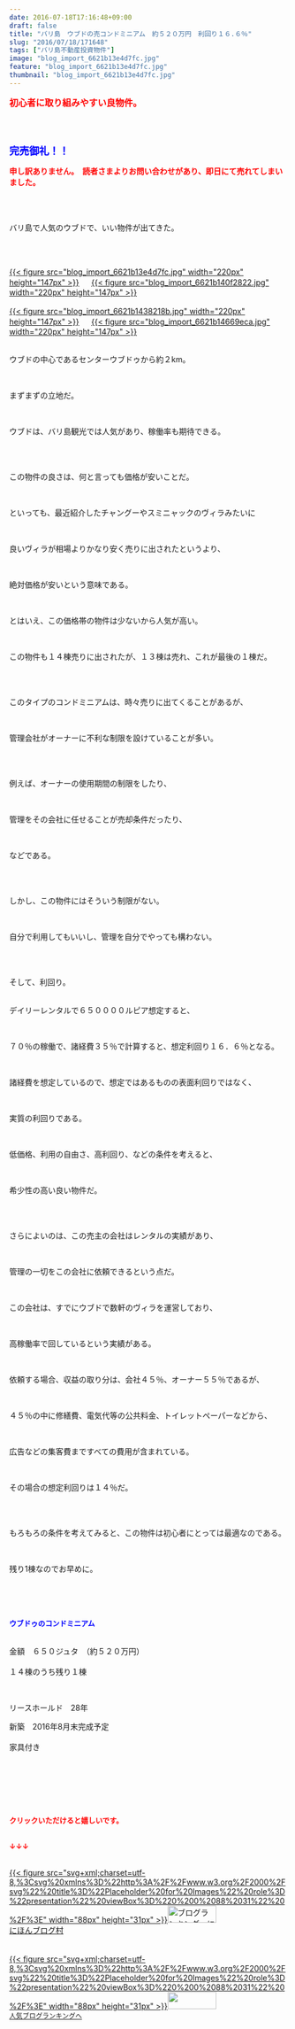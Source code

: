 ```yaml
---
date: 2016-07-18T17:16:48+09:00
draft: false
title: "バリ島　ウブドの売コンドミニアム　約５２０万円　利回り１６.６％"
slug: "2016/07/18/171648"
tags: ["バリ島不動産投資物件"]
image: "blog_import_6621b13e4d7fc.jpg"
feature: "blog_import_6621b13e4d7fc.jpg"
thumbnail: "blog_import_6621b13e4d7fc.jpg"
---
```

<p><font color="#ff0000" size="3"><strong>初心者に取り組みやすい良物件。</strong></font></p><br/><br/><p><font color="#0000ff" size="4"><strong>完売御礼！！</strong></font></p><p><font color="#ff0000"><strong>申し訳ありません。　読者さまよりお問い合わせがあり、即日にて売れてしまいました。</strong></font></p><br/><br/><p>バリ島で人気のウブドで、いい物件が出てきた。</p><br/><p><br/><a href="blog_import_6621b13f7def6.jpg">{{< figure src="blog_import_6621b13e4d7fc.jpg" width="220px" height="147px" >}}</a>  　<a href="blog_import_6621b14237d22.jpg">{{< figure src="blog_import_6621b140f2822.jpg" width="220px" height="147px" >}}</a> <br/><br/><a href="blog_import_6621b144bace1.jpg">{{< figure src="blog_import_6621b1438218b.jpg" width="220px" height="147px" >}}</a>  　<a href="blog_import_6621b147a6e80.jpg">{{< figure src="blog_import_6621b14669eca.jpg" width="220px" height="147px" >}}</a> <br/><br/></p><p>ウブドの中心であるセンターウブドゥから約２km。</p><br/><p>まずまずの立地だ。</p><br/><p>ウブドは、バリ島観光では人気があり、稼働率も期待できる。</p><br/><br/><p>この物件の良さは、何と言っても価格が安いことだ。</p><br/><p>といっても、最近紹介したチャングーやスミニャックのヴィラみたいに</p><br/><p>良いヴィラが相場よりかなり安く売りに出されたというより、</p><br/><p>絶対価格が安いという意味である。</p><p><br/></p><p>とはいえ、この価格帯の物件は少ないから人気が高い。</p><br/><p>この物件も１４棟売りに出されたが、１３棟は売れ、これが最後の１棟だ。</p><br/><br/><p>このタイプのコンドミニアムは、時々売りに出てくることがあるが、</p><br/><p>管理会社がオーナーに不利な制限を設けていることが多い。</p><br/><br/><p>例えば、オーナーの使用期間の制限をしたり、</p><br/><p>管理をその会社に任せることが売却条件だったり、</p><br/><p>などである。</p><br/><br/><p>しかし、この物件にはそういう制限がない。</p><br/><p>自分で利用してもいいし、管理を自分でやっても構わない。</p><br/><p><br/>そして、利回り。</p><p><br/>デイリーレンタルで６５００００ルピア想定すると、</p><br/><p>７０％の稼働で、諸経費３５％で計算すると、想定利回り１６．６％となる。</p><br/><p>諸経費を想定しているので、想定ではあるものの表面利回りではなく、</p><br/><p>実質の利回りである。</p><br/><p>低価格、利用の自由さ、高利回り、などの条件を考えると、</p><br/><p>希少性の高い良い物件だ。</p><br/><br/><p>さらによいのは、この売主の会社はレンタルの実績があり、</p><br/><p>管理の一切をこの会社に依頼できるという点だ。</p><br/><p>この会社は、すでにウブドで数軒のヴィラを運営しており、</p><br/><p>高稼働率で回しているという実績がある。</p><p><br/></p><p>依頼する場合、収益の取り分は、会社４５％、オーナー５５％であるが、</p><br/><p>４５％の中に修繕費、電気代等の公共料金、トイレットペーパーなどから、</p><br/><p>広告などの集客費まですべての費用が含まれている。</p><br/><p>その場合の想定利回りは１４％だ。</p><br/><p><br/>もろもろの条件を考えてみると、この物件は初心者にとっては最適なのである。</p><br/><p>残り1棟なのでお早めに。</p><br/><br/><p><br/><font color="#0000ff" size="2"><strong>ウブドゥのコンドミニアム</strong></font><br/><br/></p><p>金額　６５０ジュタ　（約５２０万円）<br/><br/>１４棟のうち残り１棟<br/></p><br/><p>リースホールド　28年<br/></p><p>新築　2016年8月末完成予定<br/><br/>家具付き</p><br/><br/><br/><br/><br/><p><font color="#ff0000" size="2"><strong>クリックいただけると嬉しいです。<br/></strong></font><font color="#ff0000" size="2"><strong><br/></strong></font></p><p><font color="#ff0000" size="2"><strong>↓↓↓</strong></font></p><p><br/><a href="http://www.blogmura.com/ranking.html" target="_blank">{{< figure src="svg+xml;charset=utf-8,%3Csvg%20xmlns%3D%22http%3A%2F%2Fwww.w3.org%2F2000%2Fsvg%22%20title%3D%22Placeholder%20for%20Images%22%20role%3D%22presentation%22%20viewBox%3D%220%200%2088%2031%22%20%2F%3E" width="88px" height="31px" >}}<noscript><img border="0" alt="ブログランキング・にほんブログ村へ" src="https://img-proxy.blog-video.jp/images?url=http%3A%2F%2Fwww.blogmura.com%2Fimg%2Fwww88_31.gif" width="88" height="31"></noscript></a> <br/><a href="http://www.blogmura.com/ranking.html" target="_blank">にほんブログ村</a> <br/><br/><br/><a title="人気ブログランキングへ" href="link.php?1804582">{{< figure src="svg+xml;charset=utf-8,%3Csvg%20xmlns%3D%22http%3A%2F%2Fwww.w3.org%2F2000%2Fsvg%22%20title%3D%22Placeholder%20for%20Images%22%20role%3D%22presentation%22%20viewBox%3D%220%200%2088%2031%22%20%2F%3E" width="88px" height="31px" >}}<noscript><img border="0" src="https://blog.with2.net/img/banner/banner_22.gif" width="88" height="31"></noscript></a> <br/><a style="FONT-SIZE: 12px" href="link.php?1804582">人気ブログランキングへ</a> <br/></p>

